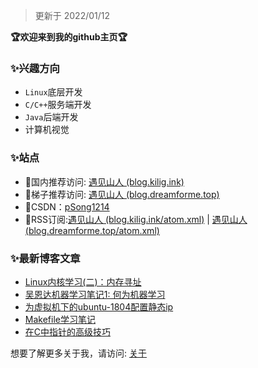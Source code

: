 > 更新于 2022/01/12 

**:trophy:欢迎来到我的github主页:trophy:**

### ✨兴趣方向

- ``Linux``底层开发
- ``C/C++``服务端开发
- ``Java``后端开发
- 计算机视觉

### ✨站点

- 🎈国内推荐访问: [遇见山人 (blog.kilig.ink)](http://blog.kilig.ink/)
- 🎈梯子推荐访问: [遇见山人 (blog.dreamforme.top)](https://blog.dreamforme.top/)
- 🎈CSDN：[pSong1214](https://blog.csdn.net/weixin_42792088)
- 🎈RSS订阅:[遇见山人 (blog.kilig.ink/atom.xml)](http://blog.kilig.ink/atom.xml) | [遇见山人 (blog.dreamforme.top/atom.xml)](https://blog.dreamforme.top/atom.xml)

### ✨最新博客文章

<!-- BLOG-POST-LIST:START -->
- [Linux内核学习&lpar;二&rpar;：内存寻址](http://1291945816.github.io/2022/01/10/Linux%E5%86%85%E6%A0%B8%E5%AD%A6%E4%B9%A0%E7%B3%BB%E5%88%97%EF%BC%88%E4%BA%8C%EF%BC%89%EF%BC%9A%E5%86%85%E5%AD%98%E5%AF%BB%E5%9D%80/)
- [吴恩达机器学习笔记1: 何为机器学习](http://1291945816.github.io/2022/01/06/%E5%90%B4%E6%81%A9%E8%BE%BE%E6%9C%BA%E5%99%A8%E5%AD%A6%E4%B9%A0%E7%AC%94%E8%AE%B01-%E4%BD%95%E4%B8%BA%E6%9C%BA%E5%99%A8%E5%AD%A6%E4%B9%A0/)
- [为虚拟机下的ubuntu-1804配置静态ip](http://1291945816.github.io/2022/01/05/%E4%B8%BA%E8%99%9A%E6%8B%9F%E6%9C%BA%E4%B8%8B%E7%9A%84ubuntu-1804%E9%85%8D%E7%BD%AE%E9%9D%99%E6%80%81ip/)
- [Makefile学习笔记](http://1291945816.github.io/2022/01/01/makefile%E5%AD%A6%E4%B9%A0%E7%AC%94%E8%AE%B0/)
- [在C中指针的高级技巧](http://1291945816.github.io/2021/12/10/%E5%9C%A8C%E4%B8%AD%E6%8C%87%E9%92%88%E7%9A%84%E9%AB%98%E7%BA%A7%E6%8A%80%E5%B7%A7/)
<!-- BLOG-POST-LIST:END -->

想要了解更多关于我，请访问: [关于](http://blog.kilig.ink/about/)



